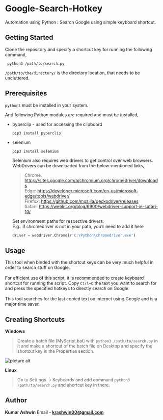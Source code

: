 # Google-Search-Hotkey
Automation using Python : Search Google using simple keyboard shortcut.

## Getting Started
Clone the repository and specify a shortcut key for running the following command,
```shell 
 python3 /path/to/search.py
```
`/path/to/the/directory/` is the directory location, that needs to be uncluttered.

## Prerequisites
`python3` must be installed in your system.
<br />

And following Python modules are required and must be installed,
* pyperclip - used for accessing the clipboard
  ```shell 
  pip3 install pyperclip 
  ```

* selenium
  ```shell 
  pip3 install selenium 
  ```
  Selenium also requires web drivers to get control over web browsers. <br/>WebDrivers can be downloaded from the below-mentioned links,
   > Chrome:	https://sites.google.com/a/chromium.org/chromedriver/downloads <br />
   > Edge:	https://developer.microsoft.com/en-us/microsoft-edge/tools/webdriver/ <br />
   > Firefox:	https://github.com/mozilla/geckodriver/releases <br />
   > Safari:	https://webkit.org/blog/6900/webdriver-support-in-safari-10/ <br />
    
   Set environment paths for respective drivers. <br />
   E.g.: if chromedriver is not in your path, you’ll need to add it here
     ```python 
     driver = webdriver.Chrome(r'C:\Python\chromedriver.exe')
     ```
## Usage
This tool when binded with the shortcut keys can be very much helpful in order to search stuff on Google. <br> <br>
For efficient use of this script, it is recommended to create keyboard shortcut for running the script. 
Copy `Ctrl+C` the text you want to search for and press the specified hotkeys to directly search on Google. <br> <br>
This tool searches for the last copied text on internet using Google and is a major time saver.

## Creating Shortcuts
**Windows**
> Create a batch file (MyScript.bat) with `python3 /path/to/search.py` in it
and make a shortcut of the batch file on Desktop and specify the shortcut key in the Properties section.

![picture alt](https://i.stack.imgur.com/eMpiM.png "Bat Shortcut Properties")

**Linux**
> Go to Settings → Keyboards and add command `python3 /path/to/search.py` and shortcut key in there.

## Author
**Kumar Ashwin**
Email - **krashwin00@gmail.com**
